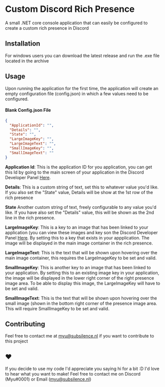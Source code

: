 # Custom Discord Rich Presence

A small .NET core console application that can easily be configured to create a custom rich presence in Discord

## Installation

For windows users you can download the latest release and run the .exe file located in the archive


## Usage

Upon running the application for the first time, the application will create an empty configuration file (config.json) in which a few values need to be configured. 

#### Blank Config.json File
```json
{
  "ApplicationId": "",
  "Details": "",
  "State": "",
  "LargeImageKey": "",
  "LargeImageText": "",
  "SmallImageKey": "",
  "SmallImageText": ""
}
```

**Application Id**: This is the application ID for you application, you can get this Id by going to the main screen of your application in the Discord Developer Panel [Here](https://discord.com/developers).

**Details**: This is a custom string of text, set this to whatever value you'd like. If you also set the "State" value, Details will be show at the 1st row of the rich presence

**State** Another custom string of text, freely configurable to any value you'd like. If you have also set the "Details" value, this will be shown as the 2nd line in the rich presence.

**LargeImageKey**: This is a key to an image that has been linked to your application (you can view these images and key son the Discord Developer Panel [Here](https://discord.com/developers). By setting this to a key that exists in your appplication. The image will be displayed in the main image container in the rich presence.

**LargeImageText**: This is the text that will be shown upon hovering over the main image container, this requires the LargeImageKey to be set and valid.

**SmallImageKey**: This is another key to an image that has been linked to your application. By setting this to an existing image key in your application, the image will be displayed in the lower right corner of the right presence image area. To be able to display this image, the LargeImageKey will have to be set and valid.

**SmallImageText**: This is the text that will be shown upon hovering over the small image (shown in the bottom right corner of the presence image area. This will require SmallImageKey to be set and valid.



## Contributing
Feel free to contact me at myu@subsilence.nl if you want to contribute to this project

## ❤
If you decide to use my code I'd appreciate you saying hi for a bit :D I'd love to hear what you want to make! 
Feel free to contact me on Discord (Myu#0001) or Email (myu@subsilence.nl)
